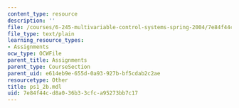 ```yaml
---
content_type: resource
description: ''
file: /courses/6-245-multivariable-control-systems-spring-2004/7e84f44cd8a036b33cfca95273bb7c17_ps1_2b.mdl
file_type: text/plain
learning_resource_types:
- Assignments
ocw_type: OCWFile
parent_title: Assignments
parent_type: CourseSection
parent_uid: e614eb9e-655d-0a93-927b-bf5cdab2c2ae
resourcetype: Other
title: ps1_2b.mdl
uid: 7e84f44c-d8a0-36b3-3cfc-a95273bb7c17
---
```

